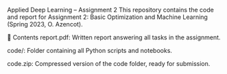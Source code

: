 Applied Deep Learning – Assignment 2
This repository contains the code and report for Assignment 2: Basic Optimization and Machine Learning (Spring 2023, O. Azencot).

📁 Contents
report.pdf: Written report answering all tasks in the assignment.

code/: Folder containing all Python scripts and notebooks.

code.zip: Compressed version of the code folder, ready for submission.
